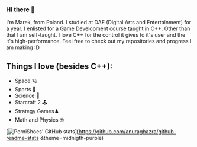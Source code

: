 ### Hi there 👋

I'm Marek, from Poland. I studied at DAE (Digital Arts and Entertainment) for a year. I enlisted for a Game Development course taught in C++. Other than that I am self-taught. 
I love C++ for the control it gives to it's user and the it's high-performance. Feel free to check out my repositories and progress I am making :D

## Things I love (besides C++):
- Space 🪐 
- Sports 👟
- Science 🔬
- Starcraft 2 🕹️
- Strategy Games♟️
- Math and Physics 🤓


[![PerniShoes' GitHub stats](https://github-readme-stats.vercel.app/api?username=PerniShoes)](https://github.com/anuraghazra/github-readme-stats &theme=midnigth-purple)
